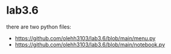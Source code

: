 # lab3.6
there are two python files:
* https://github.com/olehh3103/lab3.6/blob/main/menu.py
* https://github.com/olehh3103/lab3.6/blob/main/notebook.py
